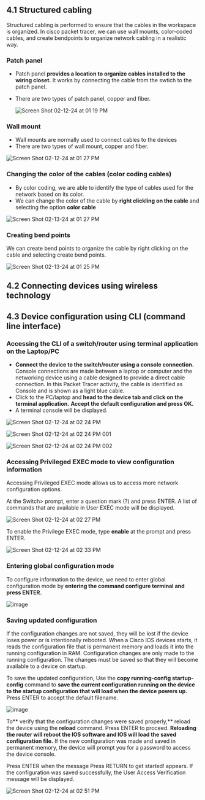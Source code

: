 ## 4.1 Structured cabling
Structured cabling is performed to ensure that the cables in the workspace is organized. In cisco packet tracer, we can use wall mounts, color-coded cables, and create bendpoints to organize network cabling in a realistic way.

### Patch panel
- Patch panel **provides a location to organize cables installed to the wiring closet.** It works by connecting the cable from the swtich to the patch panel.
- There are two types of patch panel, copper and fiber.

  ![Screen Shot 02-12-24 at 01 19 PM](https://github.com/Fong20/Learning-repository/assets/150316121/f349c62d-7fbb-4f3c-a844-19481acd1238)

### Wall mount
- Wall mounts are normally used to connect cables to the devices
- There are two types of wall mount, copper and fiber.

![Screen Shot 02-12-24 at 01 27 PM](https://github.com/Fong20/Learning-repository/assets/150316121/bd19c6b4-495e-48ba-8ef2-ae35973feecb)

### Changing the color of the cables (color coding cables)
- By color coding, we are able to identify the type of cables used for the network based on its color.
- We can change the color of the cable by **right clickling on the cable** and selecting the option **color cable**


![Screen Shot 02-13-24 at 01 27 PM](https://github.com/Fong20/Learning-repository/assets/150316121/a31d692d-9570-4c8a-911d-b7af4702dd81)



### Creating bend points
We can create bend points to organize the cable by right clicking on the cable and selecting create bend points.

![Screen Shot 02-13-24 at 01 25 PM](https://github.com/Fong20/Learning-repository/assets/150316121/029a246c-0a96-4a76-b234-87e7fce977d3)

## 4.2 Connecting devices using wireless technology


## 4.3 Device configuration using CLI (command line interface)

### Accessing the CLI of a switch/router using terminal application on the Laptop/PC
- **Connect the device to the switch/router using a console connection.** Console connections are made between a laptop or computer and the networking device using a cable designed to provide a direct cable connection. In this Packet Tracer activity, the cable is identified as Console and is shown as a light blue cable.
- Click to the PC/laptop and **head to the device tab and click on the terminal application.** **Accept the default configuration and press OK.**
- A terminal console will be displayed.

![Screen Shot 02-12-24 at 02 24 PM](https://github.com/Fong20/Learning-repository/assets/150316121/d18fbdaa-8bc1-448e-8f72-c620ff894497)

![Screen Shot 02-12-24 at 02 24 PM 001](https://github.com/Fong20/Learning-repository/assets/150316121/365fe4ce-6646-44f7-ba51-f1e8c3bf1a62)

![Screen Shot 02-12-24 at 02 24 PM 002](https://github.com/Fong20/Learning-repository/assets/150316121/0f14979e-e60d-4d95-a368-4c44a70aceee)

### Accessing Privileged EXEC mode to view configuration information
Accessing Privileged EXEC mode allows us to access more network configuration options.

At the Switch> prompt, enter a question mark (?) and press ENTER. A list of commands that are available in User EXEC mode will be displayed.

![Screen Shot 02-12-24 at 02 27 PM](https://github.com/Fong20/Learning-repository/assets/150316121/032961e6-ae1d-4abc-9d51-e7ff52fc27a1)

To enable the Privilege EXEC mode, type **enable** at the prompt and press ENTER.

![Screen Shot 02-12-24 at 02 33 PM](https://github.com/Fong20/Learning-repository/assets/150316121/b293b520-30c4-4c0e-bcc8-4d2b7ea67031)

### Entering global configuration mode
To configure information to the device, we need to enter global configuration mode by **entering the command configure terminal and press ENTER.**

![image](https://github.com/Fong20/Learning-repository/assets/150316121/a21f1f3c-0ecd-4e62-9fa6-82e8afa7b892)


### Saving updated configuration 
If the configuration changes are not saved, they will be lost if the device loses power or is intentionally rebooted. When a Cisco IOS devices starts, it reads the configuration file that is permanent memory and loads it into the running configuration in RAM. Configuration changes are only made to the running configuration. The changes must be saved so that they will become available to a device on startup.

To save the updated configuration, Use the **copy running-config startup-config** command to **save the current configuration running on the device to the startup configuration that will load when the device powers up.** Press ENTER to accept the default filename.

![image](https://github.com/Fong20/Learning-repository/assets/150316121/86cd746f-71d1-423a-95aa-bf8eb6addd21)

To** verify that the configuration changes were saved properly,** reload the device using the **reload** command. Press ENTER to proceed. **Reloading the router will reboot the IOS software and IOS will load the saved configuration file.** If the new configuration was made and saved in permanent memory, the device will prompt you for a password to access the device console.

Press ENTER when the message Press RETURN to get started! appears. If the configuration was saved successfully, the User Access Verification message will be displayed.

![Screen Shot 02-12-24 at 02 51 PM](https://github.com/Fong20/Learning-repository/assets/150316121/b72f7030-e238-4cb8-b71b-3565f56c19e6)

